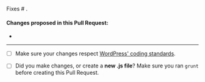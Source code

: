Fixes # .

#### Changes proposed in this Pull Request:
-

-------------------
- [ ] Make sure your changes respect [WordPress' coding standards](https://make.wordpress.org/core/handbook/best-practices/coding-standards/).
- [ ] Did you make changes, or create a **new .js file**? Make sure you ran `grunt` before creating this Pull Request.

